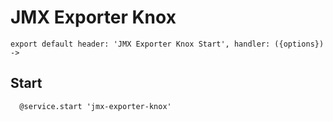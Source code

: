 
# JMX Exporter Knox

    export default header: 'JMX Exporter Knox Start', handler: ({options}) ->

## Start

      @service.start 'jmx-exporter-knox'
